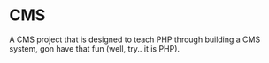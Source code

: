 # CMS 

A CMS project that is designed to teach PHP through building a CMS system, gon have that fun (well, try.. it is PHP).


